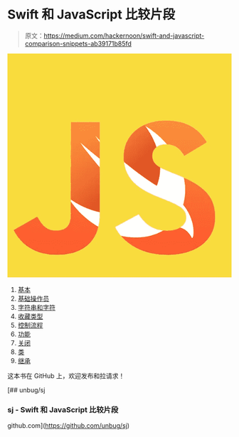 # Swift 和 JavaScript 比较片段

> 原文：<https://medium.com/hackernoon/swift-and-javascript-comparison-snippets-ab39171b85fd>

![](img/cf0c0a9fb0da549519d02a766662869d.png)

1.  [基本](/@unbug/swift-and-javascript-comparison-snippets-1-the-basics-ac530d8eeacf)
2.  [基础操作员](/@unbug/swift-and-javascript-comparison-snippets-2-basic-operators-1063b743f55e)
3.  [字符串和字符](/@unbug/swift-and-javascript-comparison-snippets-3-strings-and-characters-f592f27bfa98)
4.  [收藏类型](/@unbug/swift-and-javascript-comparison-snippets-4-collection-types-76444acadd5d)
5.  [控制流程](/@unbug/swift-and-javascript-comparison-snippets-4-control-flow-3aa78dce1793)
6.  [功能](/@unbug/swift-and-javascript-comparison-snippets-6-functions-df0c8095bfd1)
7.  [关闭](/@unbug/swift-and-javascript-comparison-snippets-7-closures-109156e344a0)
8.  [类](/@unbug/swift-and-javascript-comparison-snippets-8-classes-bbb03872b81c)
9.  [继承](/@unbug/swift-and-javascript-comparison-snippets-9-inheritance-a532351d0e57)

这本书在 GitHub 上，欢迎发布和拉请求！

[](https://github.com/unbug/sj) [## unbug/sj

### sj - Swift 和 JavaScript 比较片段

github.com](https://github.com/unbug/sj)